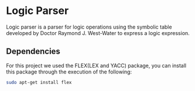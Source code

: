# Logic Parser
Logic parser is a parser for logic operations using the symbolic table developed by Doctor Raymond J. West-Water to express a logic expression.

## Dependencies
For this project we used the FLEX(LEX and YACC) package, you can install this package through the execution of the following:
```bash
sudo apt-get install flex
```
